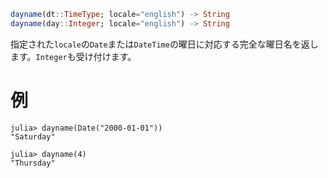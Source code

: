 ```julia
dayname(dt::TimeType; locale="english") -> String
dayname(day::Integer; locale="english") -> String
```

指定された`locale`の`Date`または`DateTime`の曜日に対応する完全な曜日名を返します。`Integer`も受け付けます。

# 例

```jldoctest
julia> dayname(Date("2000-01-01"))
"Saturday"

julia> dayname(4)
"Thursday"
```
